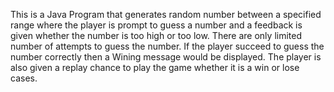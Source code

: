 This is a Java Program that generates random number between a specified range where the player is prompt to guess a number and a feedback is given whether the number is too high or too low. There are only limited number of attempts to guess the number. If the player succeed to guess the number correctly then a Wining message would be displayed. 
The player is also given a replay chance to play the game whether it is a win or lose cases.
